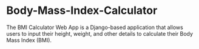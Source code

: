 # Body-Mass-Index-Calculator
The BMI Calculator Web App is a Django-based application that allows users to input their height, weight, and other details to calculate their Body Mass Index (BMI). 
